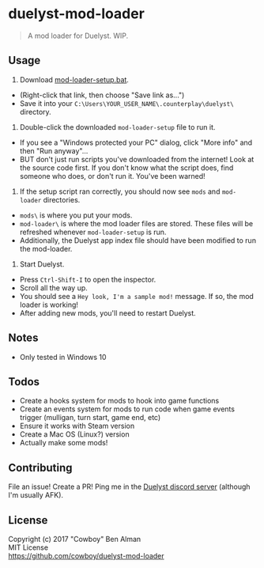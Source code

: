 # duelyst-mod-loader
> A mod loader for Duelyst. WIP.

## Usage

1. Download [mod-loader-setup.bat](https://raw.githubusercontent.com/duelyst-mods/mod-loader/master/mod-loader-setup.bat).
 * (Right-click that link, then choose "Save link as...")
 * Save it into your `C:\Users\YOUR_USER_NAME\.counterplay\duelyst\` directory.
1. Double-click the downloaded `mod-loader-setup` file to run it.
 * If you see a "Windows protected your PC" dialog, click "More info" and then "Run anyway"...
 * BUT don't just run scripts you've downloaded from the internet! Look at the source code first. If you don't know what the script does, find someone who does, or don't run it. You've been warned!
1. If the setup script ran correctly, you should now see `mods` and `mod-loader` directories.
 * `mods\` is where you put your mods.
 * `mod-loader\` is where the mod loader files are stored. These files will be refreshed whenever `mod-loader-setup` is run.
 * Additionally, the Duelyst app index file should have been modified to run the mod-loader.
1. Start Duelyst.
 * Press `Ctrl-Shift-I` to open the inspector.
 * Scroll all the way up.
 * You should see a `Hey look, I'm a sample mod!` message. If so, the mod loader is working!
 * After adding new mods, you'll need to restart Duelyst.

## Notes

* Only tested in Windows 10

## Todos

* Create a hooks system for mods to hook into game functions
* Create an events system for mods to run code when game events trigger (mulligan, turn start, game end, etc)
* Ensure it works with Steam version
* Create a Mac OS (Linux?) version
* Actually make some mods!

## Contributing

File an issue! Create a PR! Ping me in the [Duelyst discord server](https://discordapp.com/invite/0WbpmyLbu52aphyb) (although I'm usually AFK).

## License

Copyright (c) 2017 "Cowboy" Ben Alman  
MIT License  
https://github.com/cowboy/duelyst-mod-loader
